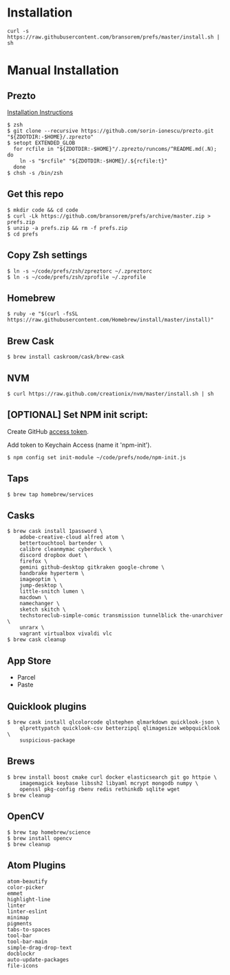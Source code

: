# Installation

    curl -s https://raw.githubusercontent.com/bransorem/prefs/master/install.sh | sh


# Manual Installation

## Prezto

[Installation Instructions](https://github.com/sorin-ionescu/prezto)

```
$ zsh
$ git clone --recursive https://github.com/sorin-ionescu/prezto.git "${ZDOTDIR:-$HOME}/.zprezto"
$ setopt EXTENDED_GLOB
  for rcfile in "${ZDOTDIR:-$HOME}"/.zprezto/runcoms/^README.md(.N); do
    ln -s "$rcfile" "${ZDOTDIR:-$HOME}/.${rcfile:t}"
  done
$ chsh -s /bin/zsh
```

## Get this repo

    $ mkdir code && cd code
    $ curl -Lk https://github.com/bransorem/prefs/archive/master.zip > prefs.zip
    $ unzip -a prefs.zip && rm -f prefs.zip
    $ cd prefs

## Copy Zsh settings

    $ ln -s ~/code/prefs/zsh/zpreztorc ~/.zpreztorc
    $ ln -s ~/code/prefs/zsh/zprofile ~/.zprofile

## Homebrew

    $ ruby -e "$(curl -fsSL https://raw.githubusercontent.com/Homebrew/install/master/install)"

## Brew Cask

    $ brew install caskroom/cask/brew-cask

## NVM

    $ curl https://raw.github.com/creationix/nvm/master/install.sh | sh

## [OPTIONAL] Set NPM init script:

Create GitHub [access token](https://github.com/settings/tokens).

Add token to Keychain Access (name it 'npm-init').

    $ npm config set init-module ~/code/prefs/node/npm-init.js

## Taps

    $ brew tap homebrew/services

## Casks

```
$ brew cask install 1password \
    adobe-creative-cloud alfred atom \
    bettertouchtool bartender \
    calibre cleanmymac cyberduck \
    discord dropbox duet \
    firefox \
    gemini github-desktop gitkraken google-chrome \
    handbrake hyperterm \
    imageoptim \
    jump-desktop \
    little-snitch lumen \
    macdown \
    namechanger \
    sketch skitch \
    techstoreclub-simple-comic transmission tunnelblick the-unarchiver \
    unrarx \
    vagrant virtualbox vivaldi vlc
$ brew cask cleanup
```

## App Store

- Parcel
- Paste

## Quicklook plugins

```
$ brew cask install qlcolorcode qlstephen qlmarkdown quicklook-json \
    qlprettypatch quicklook-csv betterzipql qlimagesize webpquicklook \
    suspicious-package
```

## Brews

```
$ brew install boost cmake curl docker elasticsearch git go httpie \
    imagemagick keybase libssh2 libyaml mcrypt mongodb numpy \
    openssl pkg-config rbenv redis rethinkdb sqlite wget
$ brew cleanup
```

## OpenCV

```
$ brew tap homebrew/science
$ brew install opencv
$ brew cleanup
```

## Atom Plugins

```
atom-beautify
color-picker
emmet
highlight-line
linter
linter-eslint
minimap
pigments
tabs-to-spaces
tool-bar
tool-bar-main
simple-drag-drop-text
docblockr
auto-update-packages
file-icons
```
